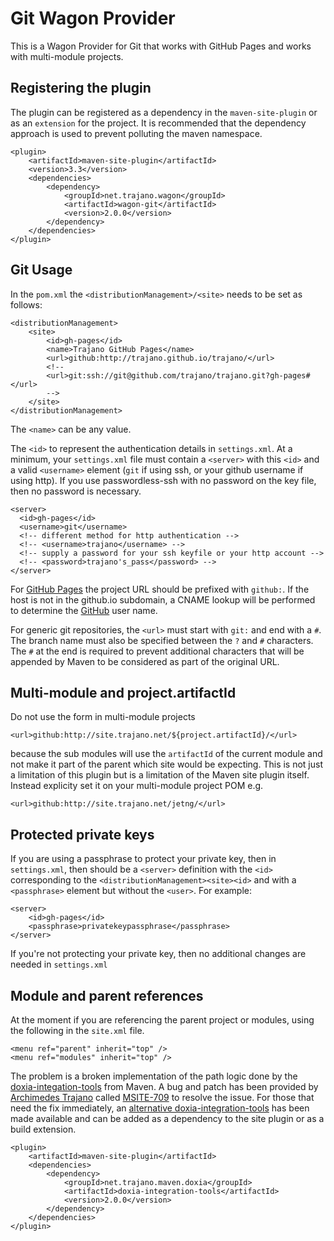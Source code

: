 Git Wagon Provider
==================

This is a Wagon Provider for Git that works with GitHub Pages and works
with multi-module projects.

Registering the plugin
----------------------
The plugin can be registered as a dependency in the `maven-site-plugin` or
as an `extension` for the project.  It is recommended that the dependency
approach is used to prevent polluting the maven namespace.

    <plugin>
        <artifactId>maven-site-plugin</artifactId>
        <version>3.3</version>
	    <dependencies>
	        <dependency>
                <groupId>net.trajano.wagon</groupId>
                <artifactId>wagon-git</artifactId>
                <version>2.0.0</version>
            </dependency>
	    </dependencies>
    </plugin>

Git Usage
---------

In the `pom.xml` the `<distributionManagement>/<site>` needs to be set as
follows:

    <distributionManagement>
        <site>
            <id>gh-pages</id>
            <name>Trajano GitHub Pages</name>
            <url>github:http://trajano.github.io/trajano/</url>
            <!--
            <url>git:ssh://git@github.com/trajano/trajano.git?gh-pages#</url>
            -->
        </site>
    </distributionManagement>

The `<name>` can be any value.

The `<id>` to represent the authentication details in `settings.xml`. At a minimum,
your `settings.xml` file must contain a `<server>` with this `<id>` and a valid
`<username>` element (`git` if using ssh, or your github username if using
http). If you use passwordless-ssh with no password on the key file, then no 
password is necessary.

    <server>
      <id>gh-pages</id>
      <username>git</username>
      <!-- different method for http authentication -->
      <!-- <username>trajano</username> -->
      <!-- supply a password for your ssh keyfile or your http account -->
      <!-- <password>trajano's_pass</password> -->
    </server>    

For [GitHub Pages][GitHubPages] the project URL should be prefixed with `github:`.  If
the host is not in the github.io subdomain, a CNAME lookup will be performed
to determine the [GitHub] user name.

For generic git repositories, the `<url>` must start with `git:` and end
with a `#`.  The branch name must also be specified between the `?` and `#` 
characters.  The `#` at the end is required to prevent additional characters
that will be appended by Maven to be considered as part of the original URL.

Multi-module and project.artifactId
-----------------------------------

Do not use the form in multi-module projects

    <url>github:http://site.trajano.net/${project.artifactId}/</url>

because the sub modules will use the `artifactId` of the current module and
not make it part of the parent which site would be expecting.  This is not
just a limitation of this plugin but is a limitation of the Maven site plugin
itself.  Instead explicity set it on your multi-module project POM e.g. 

    <url>github:http://site.trajano.net/jetng/</url>
    

Protected private keys
----------------------
If you are using a passphrase to protect your private key, then in 
`settings.xml`, then should be a `<server>` definition with the `<id>` 
corresponding to the `<distributionManagement><site><id>` and with a 
`<passphrase>` element but without the `<user>`.  For example:

    <server>
        <id>gh-pages</id>
        <passphrase>privatekeypassphrase</passphrase>
    </server>

If you're not protecting your private key, then no additional changes are 
needed in `settings.xml`

Module and parent references
----------------------------
At the moment if you are referencing the parent project or modules, using the
following in the `site.xml` file.

    <menu ref="parent" inherit="top" />
    <menu ref="modules" inherit="top" />

The problem is a broken implementation of the path logic done by the
[doxia-integation-tools][1] from Maven.  A bug and patch has been provided
by [Archimedes Trajano][Trajano] called [MSITE-709][2] to resolve the issue.  For
those that need the fix immediately, an [alternative doxia-integration-tools][3]
has been made available and can be added as a dependency to the site plugin or
as a build extension.

    <plugin>
        <artifactId>maven-site-plugin</artifactId>
        <dependencies>
            <dependency>
                <groupId>net.trajano.maven.doxia</groupId>
                <artifactId>doxia-integration-tools</artifactId>
                <version>2.0.0</version>
            </dependency>
        </dependencies>
    </plugin>

[Trajano]: http://www.trajano.net/
[GitHub]: http://github.com/
[GitHubPages]: https://pages.github.com/
[1]: http://maven.apache.org/shared/maven-doxia-tools/
[2]: http://jira.codehaus.org/browse/MSITE-709
[3]: http://site.trajano.net/maven-doxia-tools/doxia-integration-tools/

